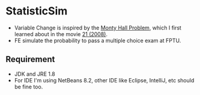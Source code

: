 # StatisticSim
* Variable Change is inspired by the [Monty Hall Problem](https://en.wikipedia.org/wiki/Monty_Hall_problem), which I first learned about in the movie [21 (2008)](https://www.imdb.com/title/tt0478087/).
* FE simulate the probability to pass a multiple choice exam at FPTU.
## Requirement
* JDK and JRE 1.8
* For IDE I'm using NetBeans 8.2, other IDE like Eclipse, IntelliJ, etc should be fine too.